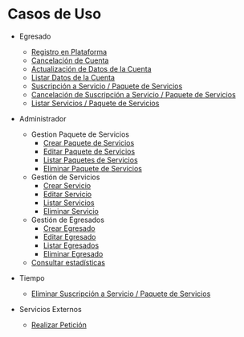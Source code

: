 # Casos de Uso

- Egresado
  - [Registro en Plataforma](/Caso_de_Uso/Casos_de_Uso/Egresado/Registro_en_plataforma/Readme.md)
  - [Cancelación de Cuenta](/Caso_de_Uso/Casos_de_Uso/Egresado/Cancelación_de_Cuenta/Readme.md)
  - [Actualización de Datos de la Cuenta](/Caso_de_Uso/Casos_de_Uso/Egresado/Actualizar_Datos_Cuenta/Readme.md)
  - [Listar Datos de la Cuenta](/Caso_de_Uso/Casos_de_Uso/Egresado/Listar_Datos_Cuenta/Readme.md)
  - [Suscripción a Servicio / Paquete de Servicios](/Caso_de_Uso/Casos_de_Uso/Egresado/CRD_Suscripción/Crear_Suscripción/Readme.md)
  - [Cancelación de Suscripción a Servicio / Paquete de Servicios](/Caso_de_Uso/Casos_de_Uso/Egresado/CRD_Suscripción/Eliminar_Suscripción/Readme.md)
  - [Listar Servicios / Paquete de Servicios](/Caso_de_Uso/Casos_de_Uso/Egresado/CRD_Suscripción/Listar_Suscripción/Readme.md)

- Administrador
  - Gestion Paquete de Servicios
    - [Crear Paquete de Servicios](/Caso_de_Uso/Casos_de_Uso/Administrador/CRUD_Paquetes_De_Servicio_Detallados/Crear_Paquete/Readme.md)
    - [Editar Paquete de Servicios](/Caso_de_Uso/Casos_de_Uso/Administrador/CRUD_Paquetes_De_Servicio_Detallados/Editar_Paquete/Readme.md)
    - [Listar Paquetes de Servicios](/Caso_de_Uso/Casos_de_Uso/Administrador/CRUD_Paquetes_De_Servicio_Detallados/Listar_Paquetes/Readme.md)
    - [Eliminar Paquete de Servicios](/Caso_de_Uso/Casos_de_Uso/Administrador/CRUD_Paquetes_De_Servicio_Detallados/Eliminar_Paquete/Readme.md)
  - Gestión de Servicios
    - [Crear Servicio](/Caso_de_Uso/Casos_de_Uso/Administrador/CRUD_Servicio/Crear_Servicio/Readme.md)
    - [Editar Servicio](/Caso_de_Uso/Casos_de_Uso/Administrador/CRUD_Servicio/Editar_Servicio/Readme.md)
    - [Listar Servicios](/Caso_de_Uso/Casos_de_Uso/Administrador/CRUD_Servicio/Listar_Servicio/Readme.md)
    - [Eliminar Servicio](/Caso_de_Uso/Casos_de_Uso/Administrador/CRUD_Servicio/Eliminar_Servicio/Readme.md)
  - Gestión de Egresados
    - [Crear Egresado](/Caso_de_Uso/Casos_de_Uso/Administrador/CRUD_Egresados/Crear_Egresado/Readme.md)
    - [Editar Egresado](/Caso_de_Uso/Casos_de_Uso/Administrador/CRUD_Egresados/Editar_Egresado/Readme.md)
    - [Listar Egresados](/Caso_de_Uso/Casos_de_Uso/Administrador/CRUD_Egresados/Listar_Egresado/Readme.md)
    - [Eliminar Egresado](/Caso_de_Uso/Casos_de_Uso/Administrador/CRUD_Egresados/Eliminar_Egresado/Readme.md)
  - [Consultar estadísticas](/Caso_de_Uso/Casos_de_Uso/Administrador/ConsultarEstadisticas/Readme.md)

- Tiempo
  - [Eliminar Suscripción a Servicio / Paquete de Servicios](/Caso_de_Uso/Casos_de_Uso/Tiempo/Eliminar_Suscripciones/Readme.md)

- Servicios Externos
  - [Realizar Petición](/Caso_de_Uso/Casos_de_Uso/Servicios_Externos/Realizar_Peticion/Readme.md)
